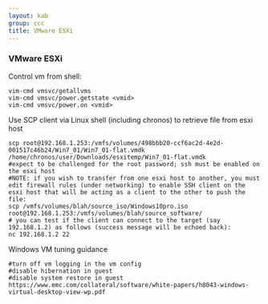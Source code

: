 ```yaml
---
layout: kab
group: ccc
title: VMware ESXi
---
```

### VMware ESXi

Control vm from shell:
```
vim-cmd vmsvc/getallvms
vim-cmd vmsvc/power.getstate <vmid>
vim-cmd vmsvc/power.on <vmid>
```

Use SCP client via Linux shell (including chronos) to retrieve file from esxi host
```
scp root@192.168.1.253:/vmfs/volumes/498bbb20-ccf6ac2d-4e2d-001517c46b24/Win7_01/Win7_01-flat.vmdk /home/chronos/user/Downloads/esxitemp/Win7_01-flat.vmdk
#expect to be challenged for the root password; ssh must be enabled on the esxi host
#NOTE: if you wish to transfer from one esxi host to another, you must edit firewall rules (under networking) to enable SSH client on the esxi host that will be acting as a client to the other to push the file:
scp /vmfs/volumes/blah/source_iso/Windows10pro.iso root@192.168.1.253:/vmfs/volumes/blah/source_software/
# you can test if the client can connect to the target (say 192.168.1.2) as follows (success message will be echoed back):
nc 192.168.1.2 22
```

Windows VM tuning guidance
```
#turn off vm logging in the vm config
#disable hibernation in guest
#disable system restore in guest
https://www.emc.com/collateral/software/white-papers/h8043-windows-virtual-desktop-view-wp.pdf
```

<br/>
<br/>

